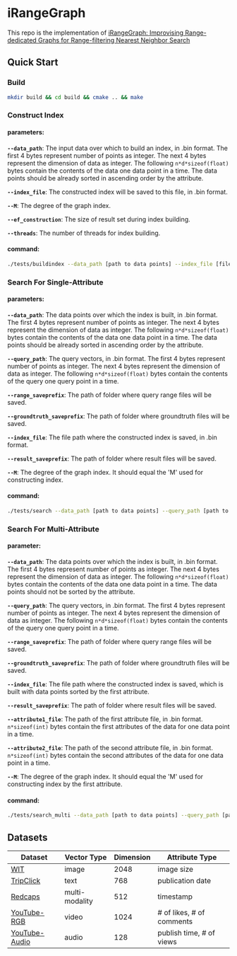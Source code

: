 # iRangeGraph
This repo is the implementation of [iRangeGraph: Improvising Range-dedicated Graphs for Range-filtering Nearest Neighbor Search](https://arxiv.org/abs/2409.02571)


## Quick Start

### Build

```bash
mkdir build && cd build && cmake .. && make
```

### Construct Index

#### parameters:

**`--data_path`**: The input data over which to build an index, in .bin format. The first 4 bytes represent number of points as integer. The next 4 bytes represent the dimension of data as integer. The following `n*d*sizeof(float)` bytes contain the contents of the data one data point in a time. 
The data points should be already sorted in ascending order by the attribute.

**`--index_file`**: The constructed index will be saved to this file, in .bin format.

**`--M`**: The degree of the graph index.

**`--ef_construction`**: The size of result set during index building.

**`--threads`**: The number of threads for index building.


#### command:
```bash
./tests/buildindex --data_path [path to data points] --index_file [file path to save index] --M [integer] --ef_construction [integer] --threads [integer]
```


### Search For Single-Attribute

#### parameters:

**`--data_path`**: The data points over which the index is built, in .bin format. The first 4 bytes represent number of points as integer. The next 4 bytes represent the dimension of data as integer. The following `n*d*sizeof(float)` bytes contain the contents of the data one data point in a time.
The data points should be already sorted in ascending order by the attribute.

**`--query_path`**: The query vectors, in .bin format. The first 4 bytes represent number of points as integer. The next 4 bytes represent the dimension of data as integer. The following `n*d*sizeof(float)` bytes contain the contents of the query one query point in a time.

**`--range_saveprefix`**: The path of folder where query range files will be saved.

**`--groundtruth_saveprefix`**: The path of folder where groundtruth files will be saved.

**`--index_file`**: The file path where the constructed index is saved, in .bin format. 

**`--result_saveprefix`**: The path of folder where result files will be saved.

**`--M`**: The degree of the graph index. It should equal the 'M' used for constructing index.

#### command:
```bash
./tests/search --data_path [path to data points] --query_path [path to query points] --range_saveprefix [folder path to save query ranges] --groundtruth_saveprefix [folder path to save groundtruth] --index_file [path of the index file] --result_saveprefix [folder path to save results] --M [integer]
```


### Search For Multi-Attribute

#### parameter:
**`--data_path`**:  The data points over which the index is built, in .bin format. The first 4 bytes represent number of points as integer. The next 4 bytes represent the dimension of data as integer. The following `n*d*sizeof(float)` bytes contain the contents of the data one data point in a time.
The data points should not be sorted by the attribute.

**`--query_path`**: The query vectors, in .bin format. The first 4 bytes represent number of points as integer. The next 4 bytes represent the dimension of data as integer. The following `n*d*sizeof(float)` bytes contain the contents of the query one query point in a time.

**`--range_saveprefix`**: The path of folder where query range files will be saved.

**`--groundtruth_saveprefix`**: The path of folder where groundtruth files will be saved.

**`--index_file`**: The file path where the constructed index is saved, which is built with data points sorted by the first attribute.

**`--result_saveprefix`**: The path of folder where result files will be saved.

**`--attribute1_file`**: The path of the first attribute file, in .bin format. `n*sizeof(int)` bytes contain the first attributes of the data for one data point in a time.

**`--attribute2_file`**: The path of the second attribute file, in .bin format. `n*sizeof(int)` bytes contain the second attributes of the data for one data point in a time.

**`--M`**: The degree of the graph index. It should equal the 'M' used for constructing index by the first attribute.


#### command:
```bash
./tests/search_multi --data_path [path to data points] --query_path [path to query points] --range_saveprefix [folder path to save query ranges] --groundtruth_saveprefix [folder path to save groundtruth] --index_file [path of the index file] --result_saveprefix [folder path to save results] --attribute1 [path to first attributes] --attribute2 [path to second attributes] --M [integer]
```



## Datasets
| Dataset |Vector Type| Dimension | Attribute Type |
|---------|-----------|-----------|----------------|
|   [WIT](https://github.com/google-research-datasets/wit)   |   image   |   2048    |   image size   |
|[TripClick](https://tripdatabase.github.io/tripclick/)|   text    |   768     |publication date|
| [Redcaps](https://redcaps.xyz/) |multi-modality|  512   |   timestamp    |
|[YouTube-RGB](https://research.google.com/youtube8m/download.html)|  video  |   1024    | \# of likes, \# of comments|
|[YouTube-Audio](https://research.google.com/youtube8m/download.html)| audio |   128     | publish time,  \# of views | 



